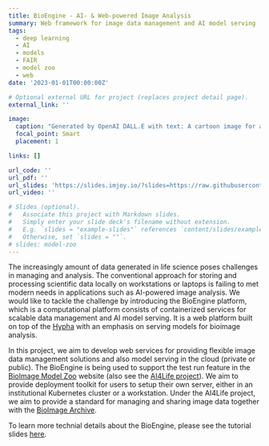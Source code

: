 ```yaml
---
title: BioEngine - AI- & Web-powered Image Analysis
summary: Web framework for image data management and AI model serving 
tags:
  - deep learning
  - AI
  - models
  - FAIR
  - model zoo
  - web
date: '2023-01-01T00:00:00Z'

# Optional external URL for project (replaces project detail page).
external_link: ''

image:
  caption: "Generated by OpenAI DALL.E with text: A cartoon image for a computational platform for data management and serving AI models"
  focal_point: Smart
  placement: 1

links: []

url_code: ''
url_pdf: ''
url_slides: 'https://slides.imjoy.io/?slides=https://raw.githubusercontent.com/oeway/slides/master/2022/i2k-2022-bioengine-workshop.md'
url_video: ''

# Slides (optional).
#   Associate this project with Markdown slides.
#   Simply enter your slide deck's filename without extension.
#   E.g. `slides = "example-slides"` references `content/slides/example-slides.md`.
#   Otherwise, set `slides = ""`.
# slides: model-zoo
---
```


The increasingly amount of data generated in life science poses challenges in managing and analysis. The conventional approach for storing and processing scientific data locally on workstations or laptops is failing to met modern needs in applications such as AI-powered image analysis. We would like to tackle the challenge by introducing the BioEngine platform, which is a computational platform consists of containerized services for scalable data management and AI model serving. It is a web platform built on top of the [Hypha](https://github.com/amun-ai/hypha) with an emphasis on serving models for bioimage analysis.

In this project, we aim to develop web services for providing flexible image data management solutions and also model serving in the cloud (private or public). The BioEngine is being used to support the test run feature in the [BioImage Model Zoo](https://bioimage.io) website (also see the [AI4Life project](/project/ai4life)). We aim to provide deployment toolkit for users to setup their own server, either in an institutional Kubernetes cluster or a workstation. Under the AI4Life project, we aim to provide a standard for managing and sharing image data together with the [BioImage Archive](https://www.ebi.ac.uk/bioimage-archive/).

To learn more technial details about the BioEngine, please see the tutorial slides [here](https://slides.imjoy.io/?slides=https://raw.githubusercontent.com/oeway/slides/master/2022/i2k-2022-bioengine-workshop.md).

